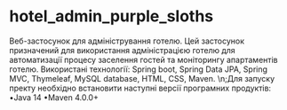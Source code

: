 # hotel_admin_purple_sloths
Веб-застосунок для адміністрування готелю.
Цей застосунок призначений для використання адміністрацією готелю для автоматизації процесу заселення гостей та моніторингу апартаментів готелю.
Використані технології: Spring boot, Spring Data JPA, Spring MVC, Thymeleaf, MySQL database, HTML, CSS, Maven.
\n;Для запуску пректу необхідно встановити наступні версії програмних продуктів: 
&#8226;Java 14
&#8226;Maven 4.0.0+




